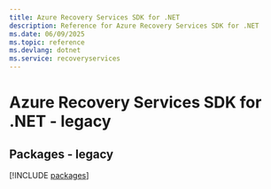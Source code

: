 ```yaml
---
title: Azure Recovery Services SDK for .NET
description: Reference for Azure Recovery Services SDK for .NET
ms.date: 06/09/2025
ms.topic: reference
ms.devlang: dotnet
ms.service: recoveryservices
---
```

# Azure Recovery Services SDK for .NET - legacy
## Packages - legacy
[!INCLUDE [packages](recovery-services-index.md)]